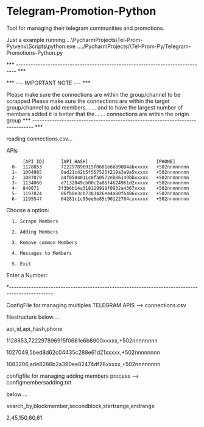 # Telegram-Promotion-Python

Tool for managing their telegram communities and promotions.

Just a example
running ...\PycharmProjects\Tel-Prom-Py\venv\Scripts\python.exe ..../PycharmProjects/\Tel-Prom-Py/Telegram-Promotions-Python.py

       
*** ------------------------------------------------------------------------------ ***

*** --- IMPORTANT NOTE --- ***

Please make sure the connections are within the group/channel to be scrapped
Please make sure the connections are within the target group/channel to add members...
       ... and to have the largest number of members added it is better that the...
       ... connections are within the origin group 
*** ------------------------------------------------------------------------------ ***


       
reading connections.csv...      

       
APIs 

          [API_ID]      [API_HASH]                         [PHONE]
      0-  1128853       722297896915f0681e6b89004abxxxxx   +502nnnnnnnn
      1-  1004985       0ad21c42b5f557525f219a3a9a5xxxxx   +502nnnnnnnn
      2-  1087079       a4f0504011c8fa0572eb86149bbxxxxx   +502nnnnnnnn
      3-  1134066       e7132849cb00c2a85f4624961d2xxxxx   +502nnnnnnnn
      4-  840071       3f3b6b14a318129919f0932a4367xxxx    +502nnnnnnnn
      5-  1197824       06fb0e3cb7383426ee4a80f6486xxxxx   +502nnnnnnnn
      6-  1195547       04281c1c95ee6e85c90122784cxxxxxx   +502nnnnnnnn

Choose a option:

      1. Scrape Members

      2. Adding Members

      3. Remove common Members

      4. Messages to Members

      5. Exit

Enter a Number: 

*------------------------------------------------------------------------------------------------


ConfigFile for managing multiples TELEGRAM APIS --> connections.csv

filestructure below....


api_id,api_hash,phone

 1128853,722297896915f0681e6b8900xxxxx,+502nnnnnnnn

 1027049,5bed8d62c04435c288e61d21xxxxx,+502nnnnnnnn

 1083206,ade8286b2a390ee82474df28xxxxx,+502nnnnnnnn

configfile for managing adding members process --> configmembersadding.txt

below ...


search_by,blockmember,secondblock,startrange,endrange

2,45,150,60,61

